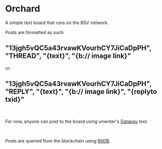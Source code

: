 # Orchard

A simple text board that runs on the BSV network.

Posts are formatted as such:

## "13jgh5vQC5a43rvawKVourhCY7JiCaDpPH", "THREAD", "{text}", "{b:// image link}"

or:

## "13jgh5vQC5a43rvawKVourhCY7JiCaDpPH", "REPLY", "{text}", "{b:// image link}", "{replyto txid}"

<br />

For now, anyone can post to the board using unwriter's <a href="https://unwriter.github.io/datapay/example/composer">Datapay</a>
 tool.
 
<br />

 Posts are queried from the blockchain using <a href="https://genesis.bitdb.network/q/1FnauZ9aUH2Bex6JzdcV4eNX7oLSSEbxtN/ewogICJ2IjogMywKICAicSI6IHsKICAgICJmaW5kIjogewogICAgICAib3V0LnMxIiA6ICIxM2pnaDV2UUM1YTQzcnZhd0tWb3VyaENZN0ppQ2FEcFBIIiwKICAgICAgIm91dC5zMiI6ICJUSFJFQUQiCiAgICB9LAogICAgImxpbWl0IjogMTAKICB9Cn0=">BitDB</a>. 




